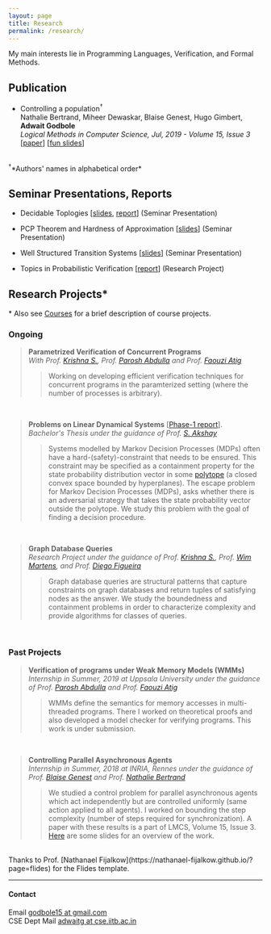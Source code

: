 ```yaml
---
layout: page
title: Research
permalink: /research/
---
```


<!-- ### Research -->

My main interests lie in Programming Languages, Verification, and Formal Methods.

## Publication

* Controlling a population<sup>&dagger;</sup><br/>
Nathalie Bertrand, Miheer Dewaskar, Blaise Genest, Hugo Gimbert, **Adwait Godbole**<br/>
*Logical Methods in Computer Science, Jul, 2019 - Volume 15, Issue 3*
[[paper](https://arxiv.org/pdf/1807.00893.pdf)] [[fun slides](https://ag1502.github.io/popcon.html)]
<br/>
<!-- \[[code](link)\] -->
<!-- [Here](https://ag1502.github.io/popcon.html) are some slides for an overview of the work. -->
<sup>&dagger;</sup>*Authors' names in alphabetical order* 

## Seminar Presentations, Reports

* Decidable Toplogies [[slides](https://ag1502.github.io/slides/Decidable_Topologies.pdf), [report](https://ag1502.github.io/slides/DecidableTopologies.pdf)] (Seminar Presentation)

* PCP Theorem and Hardness of Approximation [[slides](https://ag1502.github.io/slides/PCP_and_HoA.pdf)]
(Seminar Presentation)

* Well Structured Transition Systems [[slides](https://ag1502.github.io/slides/WSTS.pdf)]
(Seminar Presentation)

* Topics in Probabilistic Verification [[report](https://ag1502.github.io/slides/Report.pdf)]
(Research Project)

## Research Projects*

\* Also see [Courses](https://ag1502.github.io/courses) for a brief description of course projects.

### Ongoing

><strong>Parametrized Verification of Concurrent Programs</strong><br><i>With Prof. [Krishna S.](https://www.cse.iitb.ac.in/~krishnas/), Prof. [Parosh Abdulla](http://user.it.uu.se/~parosh/) and Prof. [Faouzi Atig](http://www.it.uu.se/katalog/mohat117/atig)</i><br>
>>Working on developing efficient verification techniques for concurrent programs in the paramterized setting (where the number of processes is arbitrary).
<br>

> <strong> Problems on Linear Dynamical Systems</strong> [[Phase-1 report](https://ag1502.github.io/docs/btp_report.pdf)]. 
<br> <i>Bachelor's Thesis under the guidance of Prof. [S. Akshay](https://www.cse.iitb.ac.in/~akshayss/)</i><br>
>> Systems modelled by Markov Decision Processes (MDPs) often have a hard-(safety)-constraint that needs to be ensured. This constraint may be specified as a containment property for the state probability distribution vector in some [polytope](https://en.wikipedia.org/wiki/Polytope) (a closed convex space bounded by hyperplanes).
The escape problem for Markov Decision Processes (MDPs), asks whether there is an adversarial strategy that takes the state probability vector outside the polytope. We study this problem with the goal of finding a decision procedure. 
<br>

><strong> Graph Database Queries</strong><br>
<i>Research Project under the guidance of Prof. [Krishna S.](https://www.cse.iitb.ac.in/~krishnas/), Prof. [Wim Martens](https://www.theoinf.uni-bayreuth.de/en/team/martens_wim/index.php), and Prof. [Diego Figueira](https://www.labri.fr/perso/dfigueir/)</i><br>
>>Graph database queries are structural patterns that capture constraints on graph databases and return tuples of satisfying nodes as the answer. We study the boundedness and containment problems in order to characterize complexity and provide algorithms for classes of queries.

<br>

### Past Projects

><strong>Verification of programs under Weak Memory Models (WMMs)</strong> <br> <i>Internship in Summer, 2019 at Uppsala University under the guidance of Prof. [Parosh Abdulla](http://user.it.uu.se/~parosh/) and Prof. [Faouzi Atig](http://www.it.uu.se/katalog/mohat117/atig)</i><br>
>> WMMs define the semantics for memory accesses in multi-threaded programs. There I worked on theoretical proofs and also developed a model checker for verifying programs. This work is under submission.
<br>

><strong>Controlling Parallel Asynchronous Agents</strong><br><i>Internship in Summer, 2018 at INRIA, Rennes under the guidance of Prof. [Blaise Genest](https://perso.crans.org/genest/) and Prof. [Nathalie Bertrand](http://people.rennes.inria.fr/Nathalie.Bertrand/)</i><br>
>>We studied a control problem for parallel asynchronous agents which act independently but are controlled uniformly (same action applied to all agents). I worked on bounding the step complexity (number of steps required for synchronization). A paper with these results is a part of LMCS, Volume 15, Issue 3. [Here](https://ag1502.github.io/popcon.html) are some slides for an overview of the work.

<br>
Thanks to Prof. [Nathanael Fijalkow](https://nathanael-fijalkow.github.io/?page=flides) for the Flides template.

<hr>

#### Contact

Email [godbole15 at gmail.com](mailto:godbole15@gmail.com)
<br>
CSE Dept Mail [adwaitg at cse.iitb.ac.in](mailto:adwaitg@cse.iitb.ac.in)
